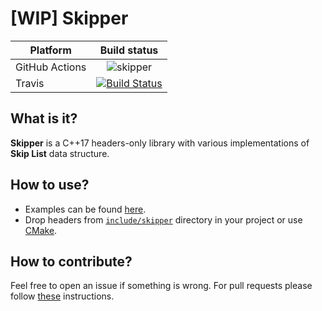 # [WIP] Skipper

| Platform       | Build status |
|----------------|:------------:|
| GitHub Actions |![skipper](https://github.com/TmLev/skipper/workflows/skipper/badge.svg)|
| Travis         |[![Build Status](https://travis-ci.com/TmLev/skipper.svg?branch=master)](https://travis-ci.com/TmLev/skipper)|

## What is it?

__Skipper__ is a C++17 headers-only library with various implementations of __Skip List__ data structure.

## How to use?

* Examples can be found [here](docs/examples.md).
* Drop headers from [`include/skipper`](include/skipper) directory in your project or use [CMake](docs/cmake.md).

## How to contribute?

Feel free to open an issue if something is wrong. 
For pull requests please follow [these](docs/contributing.md) instructions.
